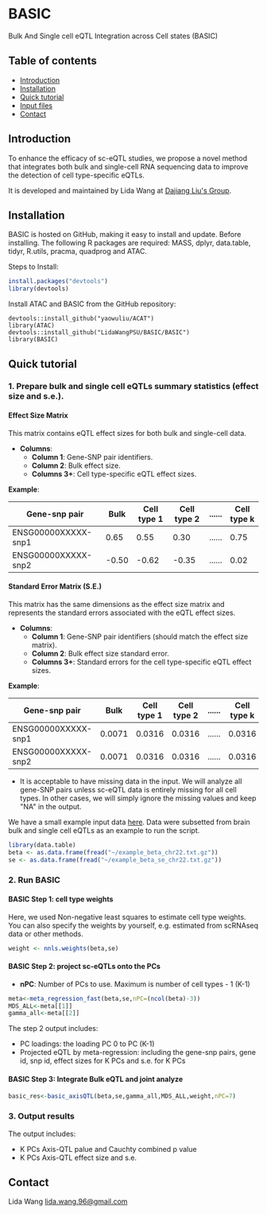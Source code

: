 # BASIC
Bulk And Single cell eQTL Integration across Cell states (BASIC)


## Table of contents
* [Introduction](#Introduction)
* [Installation](#Installation)
* [Quick tutorial](#Quick_tutorial)
* [Input files](#Input_files)
* [Contact](#Contact)

## Introduction
To enhance the efficacy of sc-eQTL studies, we propose a novel method that integrates both bulk and single-cell RNA sequencing data to improve the detection of cell type-specific eQTLs. 

It is developed and maintained by Lida Wang at [Dajiang Liu's Group](https://dajiangliu.blog).

## Installation
BASIC is hosted on GitHub, making it easy to install and update. Before installing. The following R packages are required: MASS, dplyr, data.table, tidyr, R.utils, pracma, quadprog and ATAC.

Steps to Install:
```r
install.packages("devtools")
library(devtools)
```

Install ATAC and BASIC from the GitHub repository:

```
devtools::install_github("yaowuliu/ACAT")
library(ATAC)
devtools::install_github("LidaWangPSU/BASIC/BASIC")
library(BASIC)
```


## Quick tutorial
### 1. Prepare bulk and single cell eQTLs summary statistics (effect size and s.e.). 

#### Effect Size Matrix
This matrix contains eQTL effect sizes for both bulk and single-cell data.

- **Columns**:
  - **Column 1**: Gene-SNP pair identifiers.
  - **Column 2**: Bulk effect size.
  - **Columns 3+**: Cell type-specific eQTL effect sizes.
 
**Example**:

|    Gene-snp pair    |      Bulk     | Cell type 1  |  Cell type 2 | ...... |  Cell type k |
| ------------------- |      ----     | -----------  |  ----------- | ------ |  ----------- |
| ENSG00000XXXXX-snp1 |      0.65     |      0.55    |      0.30    | ...... |      0.75    |  
| ENSG00000XXXXX-snp2 |     -0.50     |     -0.62    |     -0.35    | ...... |      0.02    |


#### Standard Error Matrix (S.E.)
This matrix has the same dimensions as the effect size matrix and represents the standard errors associated with the eQTL effect sizes.

- **Columns**:
  - **Column 1**: Gene-SNP pair identifiers (should match the effect size matrix).
  - **Column 2**: Bulk effect size standard error.
  - **Columns 3+**: Standard errors for the cell type-specific eQTL effect sizes.

**Example**:

|    Gene-snp pair    |      Bulk     | Cell type 1  |  Cell type 2 | ...... |  Cell type k |
| ------------------- |      ----     | -----------  |  ----------- | ------ |  ----------- |
| ENSG00000XXXXX-snp1 |    0.0071     |    0.0316    |    0.0316    | ...... |    0.0316    |  
| ENSG00000XXXXX-snp2 |    0.0071     |    0.0316    |    0.0316    | ...... |    0.0316    |

- It is acceptable to have missing data in the input. We will analyze all gene-SNP pairs unless sc-eQTL data is entirely missing for all cell types. In other cases, we will simply ignore the missing values and keep "NA" in the output.
   
We have a small example input data [here](https://github.com/LidaWangPSU/BASIC/tree/main/example_data/). Data were subsetted from brain bulk and single cell eQTLs as an example to run the script.

```r
library(data.table)
beta <- as.data.frame(fread("~/example_beta_chr22.txt.gz"))
se <- as.data.frame(fread("~/example_beta_se_chr22.txt.gz"))
```
  
### 2. Run BASIC
#### BASIC Step 1: cell type weights
Here, we used Non-negative least squares to estimate cell type weights.
You can also specify the weights by yourself, e.g. estimated from scRNAseq data or other methods.
```r
weight <- nnls.weights(beta,se)
```


#### BASIC Step 2: project sc-eQTLs onto the PCs 
- **nPC**: Number of PCs to use. Maximum is number of cell types - 1 (K-1)
```r
meta<-meta_regression_fast(beta,se,nPC=(ncol(beta)-3))
MDS_ALL<-meta[[1]]
gamma_all<-meta[[2]]
```
The step 2 output includes:
* PC loadings: the loading PC 0 to PC (K-1)
* Projected eQTL by meta-regression: including the gene-snp pairs, gene id, snp id, effect sizes for K PCs and s.e. for K PCs

#### BASIC Step 3: Integrate Bulk eQTL and joint analyze
```r
basic_res<-basic_axisQTL(beta,se,gamma_all,MDS_ALL,weight,nPC=7)
```

### 3. Output results
The output includes:
* K PCs Axis-QTL palue and Cauchty combined p value
* K PCs Axis-QTL effect size and s.e.

## Contact
Lida Wang [lida.wang.96@gmail.com](lida.wang.96@gmail.com)
